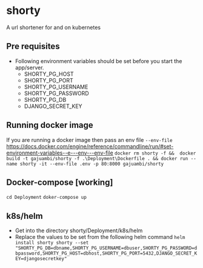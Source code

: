 # shorty

A url shortener for and on kubernetes
## Pre requisites
- Following environment variables should be set before you start the app/server.
    - SHORTY_PG_HOST
    - SHORTY_PG_PORT
    - SHORTY_PG_USERNAME
    - SHORTY_PG_PASSWORD
    - SHORTY_PG_DB
    - DJANGO_SECRET_KEY
## Running docker image
If you are running a docker image then pass an env file `--env-file`
https://docs.docker.com/engine/reference/commandline/run/#set-environment-variables--e---env---env-file
`docker rm shorty -f &&  docker build -t gajuambi/shorty -f .\Deployment\Dockerfile . && docker run --name shorty -it --env-file .env -p 80:8000 gajuambi/shorty`

## Docker-compose [working]
`cd Deployment`
`doker-compose up`

## k8s/helm
- Get into the directory shorty/Deployment/k8s/helm
- Replace the values to be set from the following helm command `helm install shorty shorty --set "SHORTY_PG_DB=dbname,SHORTY_PG_USERNAME=dbuser,SHORTY_PG_PASSWORD=dbpassword,SHORTY_PG_HOST=dbhost,SHORTY_PG_PORT=5432,DJANGO_SECRET_KEY=djangosecretkey"`


